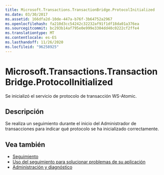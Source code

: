 ```yaml
---
title: Microsoft.Transactions.TransactionBridge.ProtocolInitialized
ms.date: 03/30/2017
ms.assetid: 166dfa2d-10de-447a-b76f-3b64752a2967
ms.openlocfilehash: fa210d3cc54242c32232af91f1df18da01a376ea
ms.sourcegitcommit: bc293b14af795e0e999e3304dd40c0222cf2ffe4
ms.translationtype: MT
ms.contentlocale: es-ES
ms.lasthandoff: 11/26/2020
ms.locfileid: "96258925"
---
```

# <a name="microsofttransactionstransactionbridgeprotocolinitialized"></a>Microsoft.Transactions.TransactionBridge.ProtocolInitialized

Se inicializó el servicio de protocolo de transacción WS-Atomic.  
  
## <a name="description"></a>Descripción  

 Se realiza un seguimiento durante el inicio del Administrador de transacciones para indicar qué protocolo se ha inicializado correctamente.  
  
## <a name="see-also"></a>Vea también

- [Seguimiento](index.md)
- [Uso del seguimiento para solucionar problemas de su aplicación](using-tracing-to-troubleshoot-your-application.md)
- [Administración y diagnóstico](../index.md)
